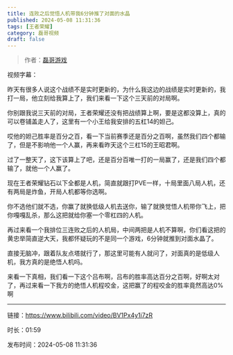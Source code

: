 ```yaml
---
title: 连败之后觉悟人机带我6分钟推了对面的水晶
published: 2024-05-08 11:31:36
tags: [王者荣耀]
category: 磊哥视频
draft: false
---
```



> 作者：[磊哥游戏](https://space.bilibili.com/268941858?spm_id_from=333.788.upinfo.head.click)

视频字幕：

昨天有很多人说这个战绩不是实时更新的，为什么我这边的战绩是实时更新的，我打一局，他立刻给我算上了，我们来看一下这个三天前的对局啊。

你别跟我说三天前的对局，王者荣耀还没有把战绩算上啊，要是这都没算上，真的可以卷铺盖走人了，这里有一个小王给我安排的五杠14的妲己。

哎他的妲己胜率是百分之百，看一下当前赛季还是百分之百啊，虽然我们四个都输了，但是不影响他一个人赢，再来看昨天这个三杠15的王昭君啊。

过了一整天了，这下该算上了吧，还是百分百唯一打的一局赢了，还是我们四个都输了，就他一个人赢了。

现在王者荣耀钻石以下全都是人机，简直就跟打PVE一样，十局里面八局人机，还有两局是炸鱼，开局人机都等你选啊。

你不选他们就不选，你赢了就换低级人机去送你，输了就换觉悟人机带你飞上，把你嘎嘎乱杀，那么这把就给你塞一个零杠四的人机。

再过来看一个我排位三连败之后的人机局，中间两把是人机不算啊，你们看这把的黄忠举简直逆大天，我都怀疑玩的不是同一个游戏，6分钟就推到对面水晶了。

直接无脑冲，跟着队友点塔就行了，那这里可能有人就问了，对面真的是低级人机，我方真的是绝悟人机吗。

来看一下真相，我们看一下这个吕布啊，吕布的胜率高达百分之百啊，好啊太对了，再过来看一下我方的绝悟人机程咬金，这把赢了的程咬金的胜率竟然高达0%啊

---

链接：https://www.bilibili.com/video/BV1Px4y1i7zR

时长：01:59

发布时间：2024-05-08 11:31:36

